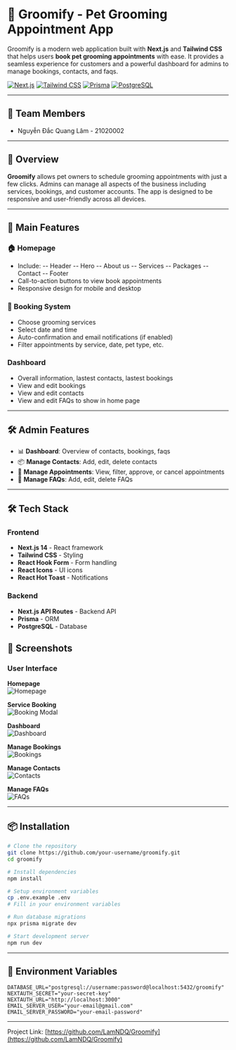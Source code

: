 # 🐾 Groomify - Pet Grooming Appointment App

Groomify is a modern web application built with **Next.js** and **Tailwind CSS** that helps users **book pet grooming appointments** with ease. It provides a seamless experience for customers and a powerful dashboard for admins to manage bookings, contacts, and faqs.

[![Next.js](https://img.shields.io/badge/Next.js-14-black)](https://nextjs.org/)
[![Tailwind CSS](https://img.shields.io/badge/Tailwind-3.0-blue)](https://tailwindcss.com/)
[![Prisma](https://img.shields.io/badge/Prisma-5.0-green)](https://www.prisma.io/)
[![PostgreSQL](https://img.shields.io/badge/PostgreSQL-Latest-blue)](https://www.postgresql.org/)

---

## 👥 Team Members

- Nguyễn Đắc Quang Lâm - 21020002

---

## 📌 Overview

**Groomify** allows pet owners to schedule grooming appointments with just a few clicks. Admins can manage all aspects of the business including services, bookings, and customer accounts. The app is designed to be responsive and user-friendly across all devices.

---

## 🚀 Main Features

### 🏠 Homepage
- Include:
  -- Header
  -- Hero
  -- About us
  -- Services
  -- Packages
  -- Contact
  -- Footer
- Call-to-action buttons to view book appointments
- Responsive design for mobile and desktop

### 📅 Booking System
- Choose grooming services
- Select date and time
- Auto-confirmation and email notifications (if enabled)
- Filter appointments by service, date, pet type, etc.

### Dashboard
- Overall information, lastest contacts, lastest bookings
- View and edit bookings
- View and edit contacts
- View and edit FAQs to show in home page

---

## 🛠️ Admin Features

- 📊 **Dashboard**: Overview of contacts, bookings, faqs
- 📦 **Manage Contacts**: Add, edit, delete contacts
- 🧾 **Manage Appointments**: View, filter, approve, or cancel appointments
- 👥 **Manage FAQs**: Add, edit, delete FAQs

---

## 🛠️ Tech Stack

### Frontend
- **Next.js 14** - React framework
- **Tailwind CSS** - Styling
- **React Hook Form** - Form handling
- **React Icons** - UI icons
- **React Hot Toast** - Notifications

### Backend
- **Next.js API Routes** - Backend API
- **Prisma** - ORM
- **PostgreSQL** - Database

## 📸 Screenshots

### User Interface

**Homepage**  
![Homepage](./public/screenshots/homepage.png)

**Service Booking**  
![Booking Modal](./public/screenshots/booking_modal.png)

**Dashboard**  
![Dashboard](./public/screenshots/dashboard.png)

**Manage Bookings**  
![Bookings](./public/screenshots/bookings.png)

**Manage Contacts**  
![Contacts](./public/screenshots/contacts.png)

**Manage FAQs**  
![FAQs](./public/screenshots/faqs.png)

---

## 📦 Installation

```bash
# Clone the repository
git clone https://github.com/your-username/groomify.git
cd groomify

# Install dependencies
npm install

# Setup environment variables
cp .env.example .env
# Fill in your environment variables

# Run database migrations
npx prisma migrate dev

# Start development server
npm run dev
```
---

## 🔧 Environment Variables

```env
DATABASE_URL="postgresql://username:password@localhost:5432/groomify"
NEXTAUTH_SECRET="your-secret-key"
NEXTAUTH_URL="http://localhost:3000"
EMAIL_SERVER_USER="your-email@gmail.com"
EMAIL_SERVER_PASSWORD="your-email-password"
```

---

Project Link: [https://github.com/LamNDQ/Groomify](https://github.com/LamNDQ/Groomify)
